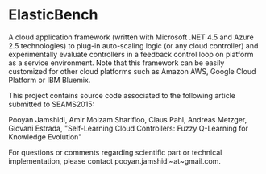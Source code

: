 # ElasticBench
A cloud application framework (written with Microsoft .NET 4.5 and Azure 2.5  technologies) to plug-in auto-scaling logic (or any cloud controller) and experimentally evaluate controllers in a feedback control loop on platform as a service environment. Note that this framework can be easily customized for other cloud platforms such as Amazon AWS, Google Cloud Platform or IBM Bluemix.

This project contains source code associated to the following article submitted to SEAMS2015:

Pooyan Jamshidi, Amir Molzam Sharifloo, Claus Pahl, Andreas Metzger, Giovani Estrada, "Self-Learning Cloud Controllers: Fuzzy Q-Learning for Knowledge Evolution"

For questions or comments regarding scientific part or technical implementation, please contact pooyan.jamshidi~at~gmail.com.
